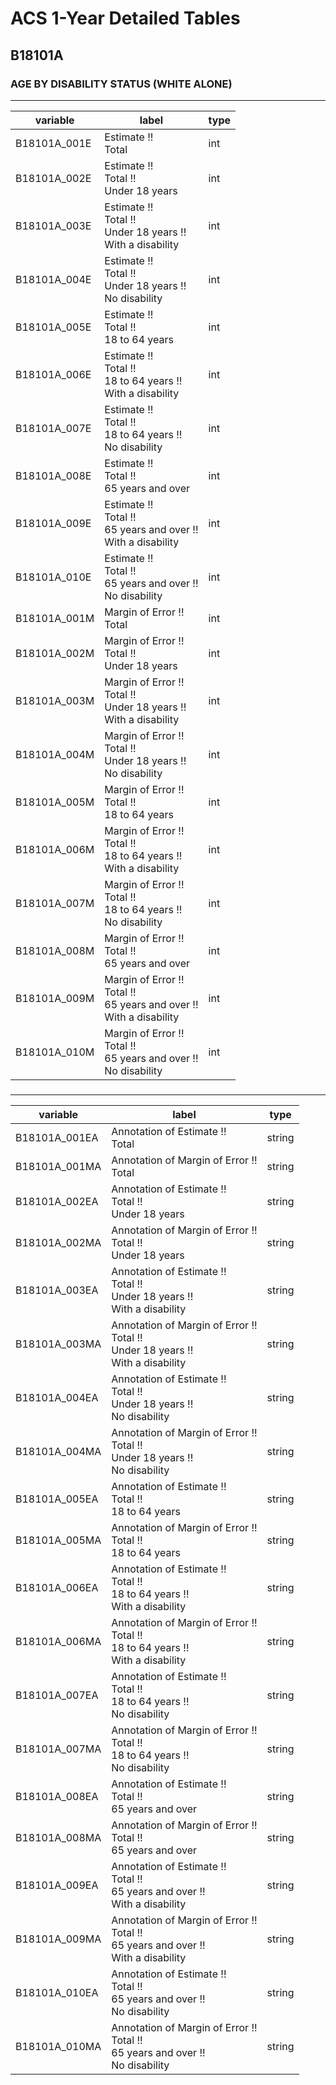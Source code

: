 # ACS 1-Year Detailed Tables

## B18101A

### AGE BY DISABILITY STATUS (WHITE ALONE)

___

| variable | label | type |
| ----- | ----- | ----- |
| B18101A_001E | Estimate !!<br>Total | int |
| B18101A_002E | Estimate !!<br>Total !!<br>Under 18 years | int |
| B18101A_003E | Estimate !!<br>Total !!<br>Under 18 years !!<br>With a disability | int |
| B18101A_004E | Estimate !!<br>Total !!<br>Under 18 years !!<br>No disability | int |
| B18101A_005E | Estimate !!<br>Total !!<br>18 to 64 years | int |
| B18101A_006E | Estimate !!<br>Total !!<br>18 to 64 years !!<br>With a disability | int |
| B18101A_007E | Estimate !!<br>Total !!<br>18 to 64 years !!<br>No disability | int |
| B18101A_008E | Estimate !!<br>Total !!<br>65 years and over | int |
| B18101A_009E | Estimate !!<br>Total !!<br>65 years and over !!<br>With a disability | int |
| B18101A_010E | Estimate !!<br>Total !!<br>65 years and over !!<br>No disability | int |
| B18101A_001M | Margin of Error !!<br>Total | int |
| B18101A_002M | Margin of Error !!<br>Total !!<br>Under 18 years | int |
| B18101A_003M | Margin of Error !!<br>Total !!<br>Under 18 years !!<br>With a disability | int |
| B18101A_004M | Margin of Error !!<br>Total !!<br>Under 18 years !!<br>No disability | int |
| B18101A_005M | Margin of Error !!<br>Total !!<br>18 to 64 years | int |
| B18101A_006M | Margin of Error !!<br>Total !!<br>18 to 64 years !!<br>With a disability | int |
| B18101A_007M | Margin of Error !!<br>Total !!<br>18 to 64 years !!<br>No disability | int |
| B18101A_008M | Margin of Error !!<br>Total !!<br>65 years and over | int |
| B18101A_009M | Margin of Error !!<br>Total !!<br>65 years and over !!<br>With a disability | int |
| B18101A_010M | Margin of Error !!<br>Total !!<br>65 years and over !!<br>No disability | int |
### 

___

| variable | label | type |
| ----- | ----- | ----- |
| B18101A_001EA | Annotation of Estimate !!<br>Total | string |
| B18101A_001MA | Annotation of Margin of Error !!<br>Total | string |
| B18101A_002EA | Annotation of Estimate !!<br>Total !!<br>Under 18 years | string |
| B18101A_002MA | Annotation of Margin of Error !!<br>Total !!<br>Under 18 years | string |
| B18101A_003EA | Annotation of Estimate !!<br>Total !!<br>Under 18 years !!<br>With a disability | string |
| B18101A_003MA | Annotation of Margin of Error !!<br>Total !!<br>Under 18 years !!<br>With a disability | string |
| B18101A_004EA | Annotation of Estimate !!<br>Total !!<br>Under 18 years !!<br>No disability | string |
| B18101A_004MA | Annotation of Margin of Error !!<br>Total !!<br>Under 18 years !!<br>No disability | string |
| B18101A_005EA | Annotation of Estimate !!<br>Total !!<br>18 to 64 years | string |
| B18101A_005MA | Annotation of Margin of Error !!<br>Total !!<br>18 to 64 years | string |
| B18101A_006EA | Annotation of Estimate !!<br>Total !!<br>18 to 64 years !!<br>With a disability | string |
| B18101A_006MA | Annotation of Margin of Error !!<br>Total !!<br>18 to 64 years !!<br>With a disability | string |
| B18101A_007EA | Annotation of Estimate !!<br>Total !!<br>18 to 64 years !!<br>No disability | string |
| B18101A_007MA | Annotation of Margin of Error !!<br>Total !!<br>18 to 64 years !!<br>No disability | string |
| B18101A_008EA | Annotation of Estimate !!<br>Total !!<br>65 years and over | string |
| B18101A_008MA | Annotation of Margin of Error !!<br>Total !!<br>65 years and over | string |
| B18101A_009EA | Annotation of Estimate !!<br>Total !!<br>65 years and over !!<br>With a disability | string |
| B18101A_009MA | Annotation of Margin of Error !!<br>Total !!<br>65 years and over !!<br>With a disability | string |
| B18101A_010EA | Annotation of Estimate !!<br>Total !!<br>65 years and over !!<br>No disability | string |
| B18101A_010MA | Annotation of Margin of Error !!<br>Total !!<br>65 years and over !!<br>No disability | string |

